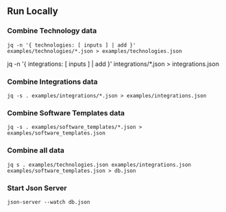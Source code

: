 
## Run Locally

### Combine Technology data

```
jq -n '{ technologies: [ inputs ] | add }' examples/technologies/*.json > examples/technologies.json
```

jq -n '{ integrations: [ inputs ] | add }' integrations/*.json > integrations.json

### Combine Integrations data

```
jq -s . examples/integrations/*.json > examples/integrations.json
```

### Combine Software Templates data

```
jq -s . examples/software_templates/*.json > examples/software_templates.json
```

### Combine all data

```
jq s . examples/technologies.json examples/integrations.json examples/software_templates.json > db.json
```


### Start Json Server

```
json-server --watch db.json
```